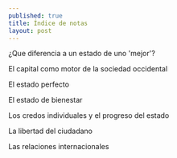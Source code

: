 ```yaml
---
published: true
title: Índice de notas
layout: post
---
```

¿Que diferencia a un estado de uno 'mejor'?

El capital como motor de la sociedad occidental

El estado perfecto

El estado de bienestar

Los credos individuales y el progreso del estado

La libertad del ciudadano

Las relaciones internacionales
